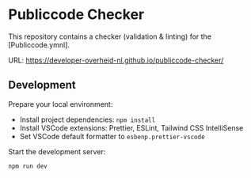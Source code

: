 # Publiccode Checker

This repository contains a checker (validation & linting) for the [Publiccode.ymnl].

URL: https://developer-overheid-nl.github.io/publiccode-checker/

## Development

Prepare your local environment:

- Install project dependencies: `npm install`
- Install VSCode extensions: Prettier, ESLint, Tailwind CSS IntelliSense
- Set VSCode default formatter to `esbenp.prettier-vscode`

Start the development server:

```bash
npm run dev
```
